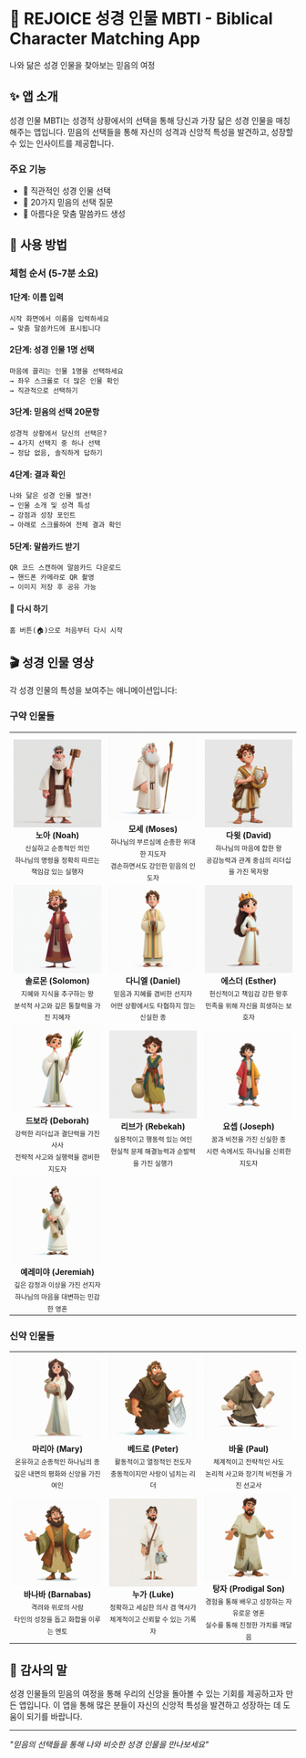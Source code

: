 # 📖 REJOICE 성경 인물 MBTI - Biblical Character Matching App

나와 닮은 성경 인물을 찾아보는 믿음의 여정

## ✨ 앱 소개

성경 인물 MBTI는 성경적 상황에서의 선택을 통해 당신과 가장 닮은 성경 인물을 매칭해주는 앱입니다. 믿음의 선택들을 통해 자신의 성격과 신앙적 특성을 발견하고, 성장할 수 있는 인사이트를 제공합니다.

### 주요 기능
- 🎯 직관적인 성경 인물 선택
- 📝 20가지 믿음의 선택 질문
- 🎨 아름다운 맞춤 말씀카드 생성


## 🚀 사용 방법

### 체험 순서 (5-7분 소요)

#### **1단계: 이름 입력**
```
시작 화면에서 이름을 입력하세요
→ 맞춤 말씀카드에 표시됩니다
```

#### **2단계: 성경 인물 1명 선택**
```
마음에 끌리는 인물 1명을 선택하세요
→ 좌우 스크롤로 더 많은 인물 확인
→ 직관적으로 선택하기
```

#### **3단계: 믿음의 선택 20문항**
```
성경적 상황에서 당신의 선택은?
→ 4가지 선택지 중 하나 선택
→ 정답 없음, 솔직하게 답하기
```

#### **4단계: 결과 확인**
```
나와 닮은 성경 인물 발견!
→ 인물 소개 및 성격 특성
→ 강점과 성장 포인트
→ 아래로 스크롤하여 전체 결과 확인
```

#### **5단계: 말씀카드 받기**
```
QR 코드 스캔하여 말씀카드 다운로드
→ 핸드폰 카메라로 QR 촬영
→ 이미지 저장 후 공유 가능
```

#### **🔄 다시 하기**
```
홈 버튼(🏠)으로 처음부터 다시 시작
```

## 🎬 성경 인물 영상

각 성경 인물의 특성을 보여주는 애니메이션입니다:

### 구약 인물들

<table>
  <tr>
    <td align="center" width="33%">
      <img src="assets/videos/bible_people_gif/Noah.gif" width="200" alt="노아"><br>
      <b>노아 (Noah)</b><br>
      <sub>신실하고 순종적인 의인<br>하나님의 명령을 정확히 따르는 책임감 있는 실행자</sub>
    </td>
    <td align="center" width="33%">
      <img src="assets/videos/bible_people_gif/Moses.gif" width="200" alt="모세"><br>
      <b>모세 (Moses)</b><br>
      <sub>하나님의 부르심에 순종한 위대한 지도자<br>겸손하면서도 강인한 믿음의 인도자</sub>
    </td>
    <td align="center" width="33%">
      <img src="assets/videos/bible_people_gif/David.gif" width="200" alt="다윗"><br>
      <b>다윗 (David)</b><br>
      <sub>하나님의 마음에 합한 왕<br>공감능력과 관계 중심의 리더십을 가진 목자왕</sub>
    </td>
  </tr>
  <tr>
    <td align="center">
      <img src="assets/videos/bible_people_gif/Solomon.gif" width="200" alt="솔로몬"><br>
      <b>솔로몬 (Solomon)</b><br>
      <sub>지혜와 지식을 추구하는 왕<br>분석적 사고와 깊은 통찰력을 가진 지혜자</sub>
    </td>
    <td align="center">
      <img src="assets/videos/bible_people_gif/Daniel.gif" width="200" alt="다니엘"><br>
      <b>다니엘 (Daniel)</b><br>
      <sub>믿음과 지혜를 겸비한 선지자<br>어떤 상황에서도 타협하지 않는 신실한 종</sub>
    </td>
    <td align="center">
      <img src="assets/videos/bible_people_gif/Esther.gif" width="200" alt="에스더"><br>
      <b>에스더 (Esther)</b><br>
      <sub>헌신적이고 책임감 강한 왕후<br>민족을 위해 자신을 희생하는 보호자</sub>
    </td>
  </tr>
  <tr>
    <td align="center">
      <img src="assets/videos/bible_people_gif/Deborah.gif" width="200" alt="드보라"><br>
      <b>드보라 (Deborah)</b><br>
      <sub>강력한 리더십과 결단력을 가진 사사<br>전략적 사고와 실행력을 겸비한 지도자</sub>
    </td>
    <td align="center">
      <img src="assets/videos/bible_people_gif/Rebekah.gif" width="200" alt="리브가"><br>
      <b>리브가 (Rebekah)</b><br>
      <sub>실용적이고 행동력 있는 여인<br>현실적 문제 해결능력과 순발력을 가진 실행가</sub>
    </td>
    <td align="center">
      <img src="assets/videos/bible_people_gif/Joseph.gif" width="200" alt="요셉"><br>
      <b>요셉 (Joseph)</b><br>
      <sub>꿈과 비전을 가진 신실한 종<br>시련 속에서도 하나님을 신뢰한 지도자</sub>
    </td>
  </tr>
  <tr>
    <td align="center">
      <img src="assets/videos/bible_people_gif/Jeremiah.gif" width="200" alt="예레미야"><br>
      <b>예레미야 (Jeremiah)</b><br>
      <sub>깊은 감정과 이상을 가진 선지자<br>하나님의 마음을 대변하는 민감한 영혼</sub>
    </td>
    <td align="center" colspan="2"></td>
  </tr>
</table>

### 신약 인물들

<table>
  <tr>
    <td align="center" width="33%">
      <img src="assets/videos/bible_people_gif/Mary.gif" width="200" alt="마리아"><br>
      <b>마리아 (Mary)</b><br>
      <sub>온유하고 순종적인 하나님의 종<br>깊은 내면의 평화와 신앙을 가진 여인</sub>
    </td>
    <td align="center" width="33%">
      <img src="assets/videos/bible_people_gif/Peter.gif" width="200" alt="베드로"><br>
      <b>베드로 (Peter)</b><br>
      <sub>활동적이고 열정적인 전도자<br>충동적이지만 사랑이 넘치는 리더</sub>
    </td>
    <td align="center" width="33%">
      <img src="assets/videos/bible_people_gif/Paul.gif" width="200" alt="바울"><br>
      <b>바울 (Paul)</b><br>
      <sub>체계적이고 전략적인 사도<br>논리적 사고와 장기적 비전을 가진 선교사</sub>
    </td>
  </tr>
  <tr>
    <td align="center">
      <img src="assets/videos/bible_people_gif/Barnabas.gif" width="200" alt="바나바"><br>
      <b>바나바 (Barnabas)</b><br>
      <sub>격려와 위로의 사람<br>타인의 성장을 돕고 화합을 이루는 멘토</sub>
    </td>
    <td align="center">
      <img src="assets/videos/bible_people_gif/Luke.gif" width="200" alt="누가"><br>
      <b>누가 (Luke)</b><br>
      <sub>정확하고 세심한 의사 겸 역사가<br>체계적이고 신뢰할 수 있는 기록자</sub>
    </td>
    <td align="center">
      <img src="assets/videos/bible_people_gif/ProdigalSon.gif" width="200" alt="탕자"><br>
      <b>탕자 (Prodigal Son)</b><br>
      <sub>경험을 통해 배우고 성장하는 자유로운 영혼<br>실수를 통해 진정한 가치를 깨달음</sub>
    </td>
  </tr>
</table>


## 🙏 감사의 말

성경 인물들의 믿음의 여정을 통해 우리의 신앙을 돌아볼 수 있는 기회를 제공하고자 만든 앱입니다. 이 앱을 통해 많은 분들이 자신의 신앙적 특성을 발견하고 성장하는 데 도움이 되기를 바랍니다.

---

*"믿음의 선택들을 통해 나와 비슷한 성경 인물을 만나보세요"*
